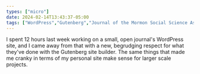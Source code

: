 ```yaml
---
types: ["micro"]
date: 2024-02-14T13:43:37-05:00
tags: ["WordPress","Gutenberg","Journal of the Mormon Social Science Association"]
---
```

I spent 12 hours last week working on a small, open journal's WordPress site, and I came away from that with a new, begrudging respect for what they've done with the Gutenberg site builder. The same things that made me cranky in terms of my personal site make sense for larger scale projects.
